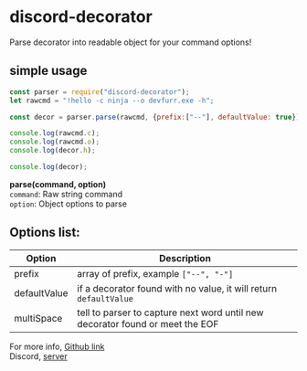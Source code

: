 # discord-decorator  
Parse decorator into readable object for your command options!  

## simple usage  
```js  
const parser = require("discord-decorator");  
let rawcmd = "!hello -c ninja --o devfurr.exe -h";  

const decor = parser.parse(rawcmd, {prefix:["--"], defaultValue: true});  

console.log(rawcmd.c);  
console.log(rawcmd.o);  
console.log(decor.h);  

console.log(decor);  
```  

**parse(command, option)**  
`command`: Raw string command  
`option`: Object options to parse  

## Options list:  
| Option      | Description |
| ----------- | ----------- |
| prefix      | array of prefix, example `["--", "-"]` |
| defaultValue   | if a decorator found with no value, it will return `defaultValue` |
| multiSpace   | tell to parser to capture next word until new decorator found or meet the EOF |


For more info, [Github link](https://github.com/Fastering18/discord-decorator)  
Discord, [server](https://discord.gg/zh9zknfGPp)  